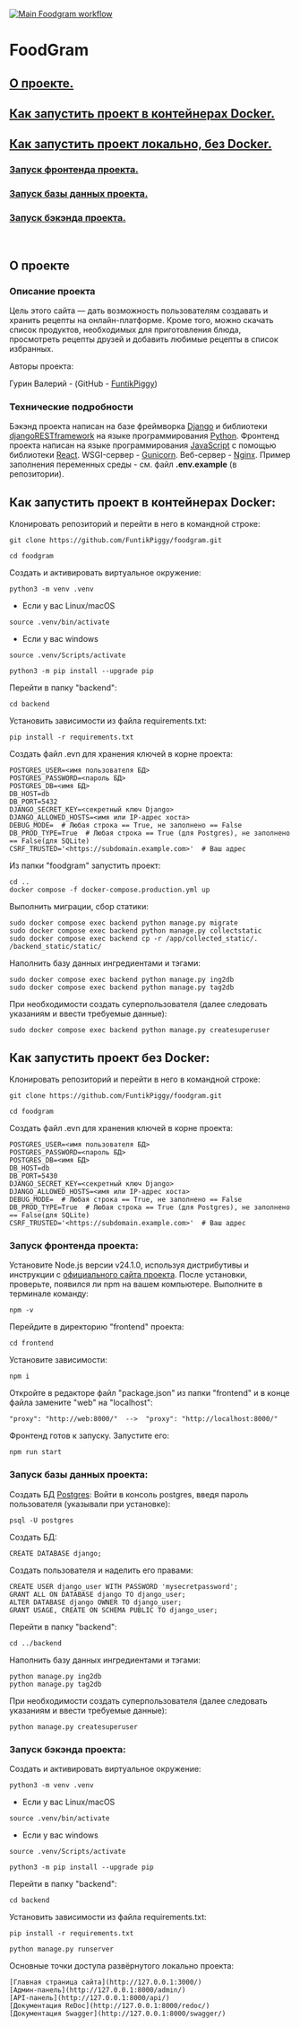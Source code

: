 [![Main Foodgram workflow](https://github.com/FuntikPiggy/foodgram/actions/workflows/main.yml/badge.svg)](https://github.com/FuntikPiggy/foodgram/actions/workflows/main.yml)

# FoodGram

## [О проекте.](#anchor-about)<br/>
## [Как запустить проект в контейнерах Docker.](#How-to-run-Docker)<br/>
## [Как запустить проект локально, без Docker.](#How-to-run-w/o-Docker)<br/>
### [Запуск фронтенда проекта.](#Run-front)<br/>
### [Запуск базы данных проекта.](#Run-db)<br/>
### [Запуск бэкэнда проекта.](#Run-back)<br/>
<br/>

<a name="anchor-about"></a>
## О проекте

### Описание проекта
Цель этого сайта — дать возможность пользователям создавать и хранить рецепты на 
онлайн-платформе. Кроме того, можно скачать список продуктов, необходимых для приготовления 
блюда, просмотреть рецепты друзей и добавить любимые рецепты в список избранных.

Авторы проекта:

Гурин Валерий - (GitHub - [FuntikPiggy](https://github.com/FuntikPiggy))


### Технические подробности
Бэкэнд проекта написан на базе фреймворка [Django](https://docs.djangoproject.com/en/5.2/)
и библиотеки [djangoRESTframework](https://www.django-rest-framework.org/)
на языке программирования [Python](https://www.python.org/).
Фронтенд проекта написан на языке программирования [JavaScript](https://nodejs.org/en)
с помощью библиотеки [React](https://react.dev/).
WSGI-сервер - [Gunicorn](https://gunicorn.org/).
Веб-сервер - [Nginx](https://nginx.org/ru/).
Пример заполнения переменных среды - см. файл **.env.example** (в репозитории).


<a name="How-to-run-Docker"></a>
## Как запустить проект в контейнерах Docker:

Клонировать репозиторий и перейти в него в командной строке:

```
git clone https://github.com/FuntikPiggy/foodgram.git

cd foodgram
```

Cоздать и активировать виртуальное окружение:

```
python3 -m venv .venv
```

* Если у вас Linux/macOS

```
source .venv/bin/activate
```

* Если у вас windows

```
source .venv/Scripts/activate
```

```
python3 -m pip install --upgrade pip
```

Перейти в папку "backend":

```
cd backend
```

Установить зависимости из файла requirements.txt:

```
pip install -r requirements.txt
```

Создать файл .evn для хранения ключей в корне проекта:

```
POSTGRES_USER=<имя пользователя БД>
POSTGRES_PASSWORD=<пароль БД>
POSTGRES_DB=<имя БД>
DB_HOST=db
DB_PORT=5432
DJANGO_SECRET_KEY=<секретный ключ Django>
DJANGO_ALLOWED_HOSTS=<имя или IP-адрес хоста>
DEBUG_MODE=  # Любая строка == True, не заполнено == False
DB_PROD_TYPE=True  # Любая строка == True (для Postgres), не заполнено == False(для SQLite)
CSRF_TRUSTED='<https://subdomain.example.com>'  # Ваш адрес
```

Из папки "foodgram" запустить проект:

```
cd ..
docker compose -f docker-compose.production.yml up
```

Выполнить миграции, сбор статики:


```
sudo docker compose exec backend python manage.py migrate
sudo docker compose exec backend python manage.py collectstatic
sudo docker compose exec backend cp -r /app/collected_static/. /backend_static/static/
```

Наполнить базу данных ингредиентами и тэгами:


```
sudo docker compose exec backend python manage.py ing2db
sudo docker compose exec backend python manage.py tag2db
```

При необходимости создать суперпользователя (далее следовать указаниям и ввести требуемые данные):


```
sudo docker compose exec backend python manage.py createsuperuser
```

<a name="How-to-run-w/o-Docker"></a>
## Как запустить проект без Docker:

Клонировать репозиторий и перейти в него в командной строке:

```
git clone https://github.com/FuntikPiggy/foodgram.git

cd foodgram
```

Создать файл .evn для хранения ключей в корне проекта:

```
POSTGRES_USER=<имя пользователя БД>
POSTGRES_PASSWORD=<пароль БД>
POSTGRES_DB=<имя БД>
DB_HOST=db
DB_PORT=5430
DJANGO_SECRET_KEY=<секретный ключ Django>
DJANGO_ALLOWED_HOSTS=<имя или IP-адрес хоста>
DEBUG_MODE=  # Любая строка == True, не заполнено == False
DB_PROD_TYPE=True  # Любая строка == True (для Postgres), не заполнено == False(для SQLite)
CSRF_TRUSTED='<https://subdomain.example.com>'  # Ваш адрес
```

<a name="Run-front"></a>
### Запуск фронтенда проекта:
Установите Node.js версии v24.1.0, используя дистрибутивы и инструкции с [официального сайта проекта](https://nodejs.org/en/about/previous-releases#looking-for-latest-release-of-a-version-branch).
После установки, проверьте, появился ли npm на вашем компьютере. Выполните в терминале команду:

```
npm -v
```

Перейдите в директорию "frontend" проекта:

```
cd frontend
```

Установите зависимости:

```
npm i
```

Откройте в редакторе файл "package.json" из папки "frontend" и в конце файла замените
"web" на "localhost":

```
"proxy": "http://web:8000/"  -->  "proxy": "http://localhost:8000/"
```

Фронтенд готов к запуску. Запустите его:

```
npm run start
```

<a name="Run-bd"></a>
### Запуск базы данных проекта:

Создать БД [Postgres](https://www.postgresql.org/download/windows/):
Войти в консоль postgres, введя пароль пользователя (указывали при установке): 

```
psql -U postgres
```

Создать БД: 

```
CREATE DATABASE django;
```

Создать пользователя и наделить его правами:


```
CREATE USER django_user WITH PASSWORD 'mysecretpassword';
GRANT ALL ON DATABASE django TO django_user;
ALTER DATABASE django OWNER TO django_user;
GRANT USAGE, CREATE ON SCHEMA PUBLIC TO django_user;
```

Перейти в папку "backend":

```
cd ../backend
```

Наполнить базу данных ингредиентами и тэгами:

```
python manage.py ing2db
python manage.py tag2db
```

При необходимости создать суперпользователя (далее следовать указаниям и ввести требуемые данные):

```
python manage.py createsuperuser
```

<a name="Run-back"></a>
### Запуск бэкэнда проекта:

Cоздать и активировать виртуальное окружение:

```
python3 -m venv .venv
```

* Если у вас Linux/macOS

```
source .venv/bin/activate
```

* Если у вас windows

```
source .venv/Scripts/activate
```

```
python3 -m pip install --upgrade pip
```

Перейти в папку "backend":

```
cd backend
```

Установить зависимости из файла requirements.txt:

```
pip install -r requirements.txt
```

```
python manage.py runserver
```

Основные точки доступа развёрнутого локально проекта:

```
[Главная страница сайта](http://127.0.0.1:3000/)
[Админ-панель](http://127.0.0.1:8000/admin/)
[API-панель](http://127.0.0.1:8000/api/)
[Документация ReDoc](http://127.0.0.1:8000/redoc/)
[Документация Swagger](http://127.0.0.1:8000/swagger/)
```